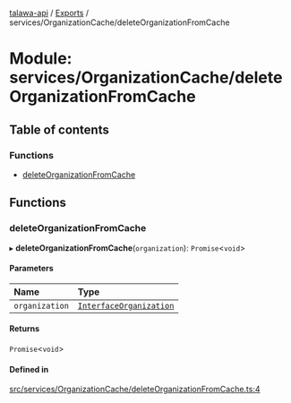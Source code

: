[talawa-api](../README.md) / [Exports](../modules.md) / services/OrganizationCache/deleteOrganizationFromCache

# Module: services/OrganizationCache/deleteOrganizationFromCache

## Table of contents

### Functions

- [deleteOrganizationFromCache](services_OrganizationCache_deleteOrganizationFromCache.md#deleteorganizationfromcache)

## Functions

### deleteOrganizationFromCache

▸ **deleteOrganizationFromCache**(`organization`): `Promise`\<`void`\>

#### Parameters

| Name | Type |
| :------ | :------ |
| `organization` | [`InterfaceOrganization`](../interfaces/models_Organization.InterfaceOrganization.md) |

#### Returns

`Promise`\<`void`\>

#### Defined in

[src/services/OrganizationCache/deleteOrganizationFromCache.ts:4](https://github.com/PalisadoesFoundation/talawa-api/blob/6295a23/src/services/OrganizationCache/deleteOrganizationFromCache.ts#L4)
